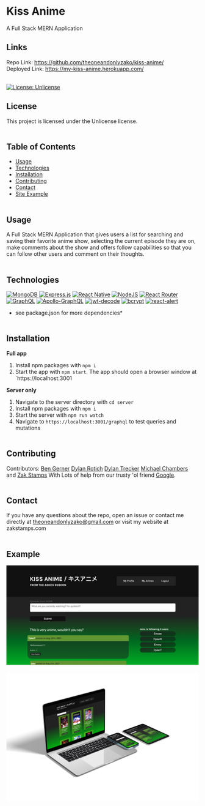 # Kiss Anime<br/>
A Full Stack MERN Application<br/>

## Links

Repo Link: https://github.com/theoneandonlyzako/kiss-anime/<br/>
Deployed Link: https://my-kiss-anime.herokuapp.com/<br/><br/>

[![License: Unlicense](https://img.shields.io/badge/license-Unlicense-blue.svg)](http://unlicense.org/)

## License
This project is licensed under the Unlicense license.
</br><br/>


## Table of Contents 
* [Usage](#usage)
* [Technologies](#technologies)
* [Installation](#installation)
* [Contributing](#contributing)
* [Contact](#contact)
* [Site Example](#example)
</br><br/>

## Usage
A Full Stack MERN Application that gives users a list for searching and saving their favorite anime show, selecting the current episode they are on, make comments about the show and offers follow capabilities so that you can follow other users and comment on their thoughts.
</br><br/>

## Technologies
[![MongoDB](https://img.shields.io/badge/MongoDB-%234ea94b.svg?style=for-the-badge&logo=mongodb&logoColor=white)](https://www.mongodb.com)
[![Express.js](https://img.shields.io/badge/express.js-%23404d59.svg?style=for-the-badge&logo=express&logoColor=%2361DAFB)](https://expressjs.com)
[![React Native](https://img.shields.io/badge/react_native-%2320232a.svg?style=for-the-badge&logo=react&logoColor=%2361DAFB)](https://reactjs.org)
[![NodeJS](https://img.shields.io/badge/node.js-6DA55F?style=for-the-badge&logo=node.js&logoColor=white)](https://nodejs.dev7)
[![React Router](https://img.shields.io/badge/React_Router-CA4245?style=for-the-badge&logo=react-router&logoColor=white)](https://reactrouter.com)
[![GraphQL](https://img.shields.io/badge/-GraphQL-E10098?style=for-the-badge&logo=graphql&logoColor=white)](https://graphql.org)
[![Apollo-GraphQL](https://img.shields.io/badge/-ApolloGraphQL-311C87?style=for-the-badge&logo=apollo-graphql)](https://www.apollographql.com)
[![jwt-decode](https://img.shields.io/badge/JWT-JSON%20Web%20Token-ff69b4?style=for-the-badge&logo=jwt)](https://jwt.io)
[![bcrypt](https://img.shields.io/badge/NPM-bcrypt-f2545b?style=for-the-badge&logo=NPM)](https://www.npmjs.com/package/bcrypt)
[![react-alert](https://img.shields.io/badge/NPM-react--alert-f2545b?style=for-the-badge&logo=NPM)](https://www.npmjs.com/package/react-alert)
- see package.json for more dependencies*
</br><br/>

## Installation
​**Full app**
1. Install npm packages with `npm i`
2. Start the app with `npm start`. The app should open a browser window at `https://localhost:3001</br>

**Server only**
1. Navigate to the server directory with `cd server`
2. Install npm packages with `npm i`
3. Start the server with `npm run watch`
4. Navigate to `https://localhost:3001/graphql` to test queries and mutations
</br><br/>

## Contributing
​Contributors: 
[Ben Gerner](https://github.com/bgerner)
[Dylan Rotich](https://github.com/RotichD)
[Dylan Trecker](https://github.com/d-trecker)
[Michael Chambers](https://github.com/thisEmcee)
and [Zak Stamps](https://github.com/theoneandonlyzako)
With Lots of help from our trusty 'ol friend [Google](https://www.google.com/).
</br><br/>

## Contact
If you have any questions about the repo, open an issue or contact me directly at theoneandonlyzako@gmail.com or visit my website at zakstamps.com
<br/><br/>

## Example

![img](assets/images/site.png)<br/></br>
![mockUp](assets/images/mockUp.png)

